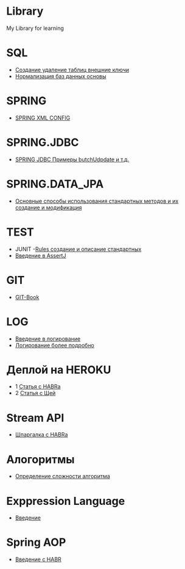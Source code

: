 # Library
My Library for learning
# SQL
- [Создание удаление таблиц внешние ключи](https://metanit.com/sql/mysql/2.5.php)
- [Нормализация баз данных основы](https://info-comp.ru/database-normalization)
# SPRING
- [SPRING XML CONFIG ](https://beginner-mercenary.blogspot.com/2018/08/24-bean-c-xml.html)
# SPRING.JDBC
- [SPRING JDBC Примеры butchUdpdate и т.д. ](https://coderlessons.com/tutorials/java-tekhnologii/uznai-vesnu-jdbc/spring-jdbc-kratkoe-rukovodstvo)
# SPRING.DATA_JPA
- [Основные способы использования стандартных методов и их создание и модификация](https://habr.com/ru/post/435114/)
# TEST
- JUNIT
-[Rules создание и описание стандартных](http://blog.qatools.ru/junit/junit-rules-tutorial)
- [Введение в AssertJ](https://www.codeflow.site/ru/article/introduction-to-assertj)
# GIT
- [GIT-Book](https://git-scm.com/book/ru/v2)
# LOG
- [Введение в логирование](https://javarush.ru/groups/posts/2388-logirovanie-chto-kak-gde-i-chem)
- [Логирование более подробно](http://www.skipy.ru/useful/logging.html#log4j_sl)
# Деплой на HEROKU
- 1 [Статья с HABRа](https://habr.com/ru/post/232679/)
- 2 [Статья с Щей](https://xn--e1ai0c.xn--p1ai/article.php?id=11)
# Stream API
- [Шпаргалка с HABRа](https://habr.com/ru/company/luxoft/blog/270383/)
# Алогоритмы
- [Определение сложности алгоритма](https://habr.com/ru/post/104219/)
# Exppression Language
- [Введение](https://metanit.com/java/javaee/3.9.php)
# Spring AOP
- [Введение c HABR](https://habr.com/ru/post/428548/)

